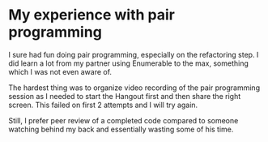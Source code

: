 My experience with pair programming
===================================

I sure had fun doing pair programming, especially on the refactoring step. I did learn a lot from my partner using Enumerable to the max, something which I was not even aware of.

The hardest thing was to organize video recording of the pair programming session as I needed to start the Hangout first and then share the right screen. This failed on first 2 attempts and I will try again.

Still, I prefer peer review of a completed code compared to someone watching behind my back and essentially wasting some of his time.
